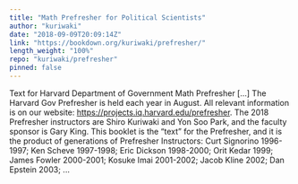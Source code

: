 ```yaml
---
title: "Math Prefresher for Political Scientists"
author: "kuriwaki"
date: "2018-09-09T20:09:14Z"
link: "https://bookdown.org/kuriwaki/prefresher/"
length_weight: "100%"
repo: "kuriwaki/prefresher"
pinned: false
---
```


Text for Harvard Department of Government Math Prefresher [...] The Harvard Gov Prefresher is held each year in August. All relevant information is on our website: https://projects.iq.harvard.edu/prefresher. The 2018 Prefresher instructors are Shiro Kuriwaki and Yon Soo Park, and the faculty sponsor is Gary King. This booklet is the “text” for the Prefresher, and it is the product of generations of Prefresher Instructors: Curt Signorino 1996-1997; Ken Scheve 1997-1998; Eric Dickson 1998-2000; Orit Kedar 1999; James Fowler 2000-2001; Kosuke Imai 2001-2002; Jacob Kline 2002; Dan Epstein 2003; ...

